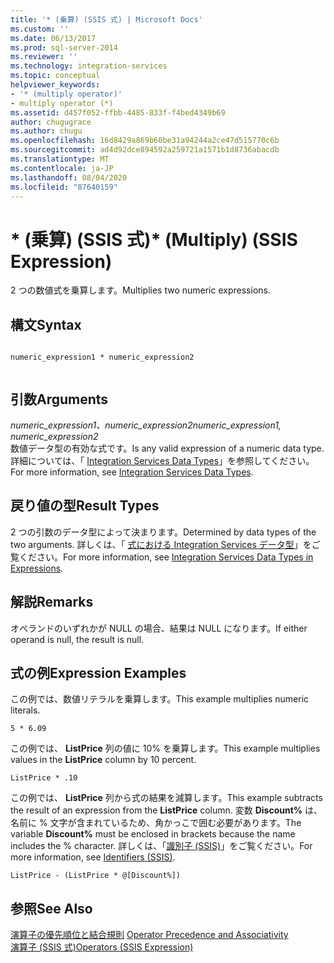 ```yaml
---
title: '* (乗算) (SSIS 式) | Microsoft Docs'
ms.custom: ''
ms.date: 06/13/2017
ms.prod: sql-server-2014
ms.reviewer: ''
ms.technology: integration-services
ms.topic: conceptual
helpviewer_keywords:
- '* (multiply operator)'
- multiply operator (*)
ms.assetid: d457f052-ffbb-4485-833f-f4bed4349b69
author: chugugrace
ms.author: chugu
ms.openlocfilehash: 16d8429a869b60be31a94244a2ce47d515770c6b
ms.sourcegitcommit: ad4d92dce894592a259721a1571b1d8736abacdb
ms.translationtype: MT
ms.contentlocale: ja-JP
ms.lasthandoff: 08/04/2020
ms.locfileid: "87640159"
---
```

# <a name="-multiply-ssis-expression"></a><span data-ttu-id="53e65-102">\* (乗算) (SSIS 式)</span><span class="sxs-lookup"><span data-stu-id="53e65-102">\* (Multiply) (SSIS Expression)</span></span>
  <span data-ttu-id="53e65-103">2 つの数値式を乗算します。</span><span class="sxs-lookup"><span data-stu-id="53e65-103">Multiplies two numeric expressions.</span></span>  
  
## <a name="syntax"></a><span data-ttu-id="53e65-104">構文</span><span class="sxs-lookup"><span data-stu-id="53e65-104">Syntax</span></span>  
  
```  
  
numeric_expression1 * numeric_expression2  
  
```  
  
## <a name="arguments"></a><span data-ttu-id="53e65-105">引数</span><span class="sxs-lookup"><span data-stu-id="53e65-105">Arguments</span></span>  
 <span data-ttu-id="53e65-106">*numeric_expression1、numeric_expression2*</span><span class="sxs-lookup"><span data-stu-id="53e65-106">*numeric_expression1, numeric_expression2*</span></span>  
 <span data-ttu-id="53e65-107">数値データ型の有効な式です。</span><span class="sxs-lookup"><span data-stu-id="53e65-107">Is any valid expression of a numeric data type.</span></span> <span data-ttu-id="53e65-108">詳細については、「 [Integration Services Data Types](../data-flow/integration-services-data-types.md)」を参照してください。</span><span class="sxs-lookup"><span data-stu-id="53e65-108">For more information, see [Integration Services Data Types](../data-flow/integration-services-data-types.md).</span></span>  
  
## <a name="result-types"></a><span data-ttu-id="53e65-109">戻り値の型</span><span class="sxs-lookup"><span data-stu-id="53e65-109">Result Types</span></span>  
 <span data-ttu-id="53e65-110">2 つの引数のデータ型によって決まります。</span><span class="sxs-lookup"><span data-stu-id="53e65-110">Determined by data types of the two arguments.</span></span> <span data-ttu-id="53e65-111">詳しくは、「 [式における Integration Services データ型](integration-services-data-types-in-expressions.md)」をご覧ください。</span><span class="sxs-lookup"><span data-stu-id="53e65-111">For more information, see [Integration Services Data Types in Expressions](integration-services-data-types-in-expressions.md).</span></span>  
  
## <a name="remarks"></a><span data-ttu-id="53e65-112">解説</span><span class="sxs-lookup"><span data-stu-id="53e65-112">Remarks</span></span>  
 <span data-ttu-id="53e65-113">オペランドのいずれかが NULL の場合、結果は NULL になります。</span><span class="sxs-lookup"><span data-stu-id="53e65-113">If either operand is null, the result is null.</span></span>  
  
## <a name="expression-examples"></a><span data-ttu-id="53e65-114">式の例</span><span class="sxs-lookup"><span data-stu-id="53e65-114">Expression Examples</span></span>  
 <span data-ttu-id="53e65-115">この例では、数値リテラルを乗算します。</span><span class="sxs-lookup"><span data-stu-id="53e65-115">This example multiplies numeric literals.</span></span>  
  
```  
5 * 6.09  
```  
  
 <span data-ttu-id="53e65-116">この例では、 **ListPrice** 列の値に 10% を乗算します。</span><span class="sxs-lookup"><span data-stu-id="53e65-116">This example multiplies values in the **ListPrice** column by 10 percent.</span></span>  
  
```  
ListPrice * .10  
```  
  
 <span data-ttu-id="53e65-117">この例では、 **ListPrice** 列から式の結果を減算します。</span><span class="sxs-lookup"><span data-stu-id="53e65-117">This example subtracts the result of an expression from the **ListPrice** column.</span></span> <span data-ttu-id="53e65-118">変数 **Discount%** は、名前に % 文字が含まれているため、角かっこで囲む必要があります。</span><span class="sxs-lookup"><span data-stu-id="53e65-118">The variable **Discount%** must be enclosed in brackets because the name includes the % character.</span></span> <span data-ttu-id="53e65-119">詳しくは、「[識別子 &#40;SSIS&#41;](identifiers-ssis.md)」をご覧ください。</span><span class="sxs-lookup"><span data-stu-id="53e65-119">For more information, see [Identifiers &#40;SSIS&#41;](identifiers-ssis.md).</span></span>  
  
```  
ListPrice - (ListPrice * @[Discount%])  
```  
  
## <a name="see-also"></a><span data-ttu-id="53e65-120">参照</span><span class="sxs-lookup"><span data-stu-id="53e65-120">See Also</span></span>  
 <span data-ttu-id="53e65-121">[演算子の優先順位と結合規則](operator-precedence-and-associativity.md) </span><span class="sxs-lookup"><span data-stu-id="53e65-121">[Operator Precedence and Associativity](operator-precedence-and-associativity.md) </span></span>  
 [<span data-ttu-id="53e65-122">演算子 &#40;SSIS 式&#41;</span><span class="sxs-lookup"><span data-stu-id="53e65-122">Operators &#40;SSIS Expression&#41;</span></span>](operators-ssis-expression.md)  
  
  
